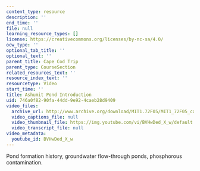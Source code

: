 ```yaml
---
content_type: resource
description: ''
end_time: ''
file: null
learning_resource_types: []
license: https://creativecommons.org/licenses/by-nc-sa/4.0/
ocw_type: ''
optional_tab_title: ''
optional_text: ''
parent_title: Cape Cod Trip
parent_type: CourseSection
related_resources_text: ''
resource_index_text: ''
resourcetype: Video
start_time: ''
title: Ashumit Pond Introduction
uid: 746a0f82-90fa-44dd-9e92-4caeb28d9409
video_files:
  archive_url: http://www.archive.org/download/MIT1.72F05/MIT1_72F05_cape_cod04_220k.mp4
  video_captions_file: null
  video_thumbnail_file: https://img.youtube.com/vi/BVHwDed_X_w/default.jpg
  video_transcript_file: null
video_metadata:
  youtube_id: BVHwDed_X_w
---
```


Pond formation history, groundwater flow-through ponds, phosphorous contamination.

